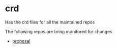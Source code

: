 # crd
Has the crd files for all the maintained repos

The following repos are bring monitored for changes

* [proposal](https://github.com/Florina-Alfred/proposal/)
